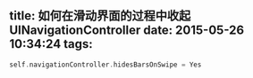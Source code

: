 title: 如何在滑动界面的过程中收起UINavigationController
date: 2015-05-26 10:34:24
tags:
---
```c++
self.navigationController.hidesBarsOnSwipe = Yes
```
